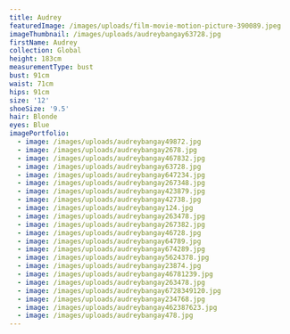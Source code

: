 ```yaml
---
title: Audrey
featuredImage: /images/uploads/film-movie-motion-picture-390089.jpeg
imageThumbnail: /images/uploads/audreybangay63728.jpg
firstName: Audrey
collection: Global
height: 183cm
measurementType: bust
bust: 91cm
waist: 71cm
hips: 91cm
size: '12'
shoeSize: '9.5'
hair: Blonde
eyes: Blue
imagePortfolio:
  - image: /images/uploads/audreybangay49872.jpg
  - image: /images/uploads/audreybangay2678.jpg
  - image: /images/uploads/audreybangay467832.jpg
  - image: /images/uploads/audreybangay63728.jpg
  - image: /images/uploads/audreybangay647234.jpg
  - image: /images/uploads/audreybangay267348.jpg
  - image: /images/uploads/audreybangay423879.jpg
  - image: /images/uploads/audreybangay42738.jpg
  - image: /images/uploads/audreybangay124.jpg
  - image: /images/uploads/audreybangay263478.jpg
  - image: /images/uploads/audreybangay267382.jpg
  - image: /images/uploads/audreybangay46728.jpg
  - image: /images/uploads/audreybangay64789.jpg
  - image: /images/uploads/audreybangay674289.jpg
  - image: /images/uploads/audreybangay5624378.jpg
  - image: /images/uploads/audreybangay23874.jpg
  - image: /images/uploads/audreybangay46781239.jpg
  - image: /images/uploads/audreybangay263478.jpg
  - image: /images/uploads/audreybangay6728349120.jpg
  - image: /images/uploads/audreybangay234768.jpg
  - image: /images/uploads/audreybangay462387623.jpg
  - image: /images/uploads/audreybangay478.jpg
---
```


